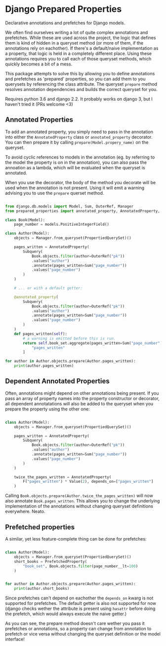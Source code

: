 Django Prepared Properties
==========================

Declarative annotations and prefetches for Django models.

We often find ourselves writing a lot of quite complex annotations and
prefetches. While these are used across the project, the logic that defines them
is kind of hidden in a queryset method (or more of them, if the annotations
rely on eachother). If there's a default/naive implementation as a property,
that logic is held in a completely different place. Using these annotations
requires you to call each of those queryset methods, which quickly becomes a bit
of a mess.

This package attempts to solve this by allowing you to define annotations and
prefetches as 'prepared' properties, so you can add them to you querysets by
referencing the class attribute. The queryset `prepare` method resolves
annotation dependencies and builds the correct queryset for you.

Requires python 3.6 and django 2.2. It probably works on django 3, but I haven't
tried it (PRs welcome <3)

Annotated Properties
--------------------

To add an annotated property, you simply need to pass in the
annotation into either the `AnnotatedProperty` class or `annotated_property`
decorator. You can then prepare it by calling `prepare(Model.propery_name)`
on the queryset.

To avoid cyclic references to models in the annotation (eg. by referring to the
model the property is on in the annotation), you can also pass  the annoation as
a lambda, which will be evaluated when the queryset is annotated.

When you use the decorator, the body of the method you decorate  will be used
when the annotation is not present. Using it will emit a warning advising you
to use the `prepare` querset method.


```python

from django.db.models import Model, Sum, OuterRef, Manager
from prepared_properties import annotated_property, AnnotatedProperty, PropertiedQuerySet

class Book(Model):
    page_number = models.PositiveIntegerField()

class Author(Model):
    objects = Manager.from_queryset(PropertiedQuerySet)()

    pages_written = AnnotatedProperty(
        Subquery(
            Book.objects.filter(author=OuterRef("pk"))
            .values("author")
            .annotate(pages_written=Sum("page_number"))
            .values("page_number")
        )
    )

    # ... or with a default getter:

    @annotated_property(
        Subquery(
            Book.objects.filter(author=OuterRef("pk"))
            .values("author")
            .annotate(pages_written=Sum("page_number"))
            .values("page_number")
        )
    )
    def pages_written(self):
        # a warning is emitted before this is run.
        return self.book_set.aggregate(pages_written=Sum("page_number"))[
            "pages_written"
        ]

for author in Author.objects.prepare(Author.pages_written):
    print(author.pages_written)

```

Dependent Annotated  Properties
---------------------

Often, annotations might depend on other annotations being present. If you pass
an array of property names into the property constructor or decorator, all
dependent annotatations will also be added to the queryset when you prepare the
property using the other one:

```python

class Author(Model):
    objects = Manager.from_queryset(PropertiedQuerySet)()

    pages_written = AnnotatedProperty(
        Subquery(
            Book.objects.filter(author=OuterRef("pk"))
            .values("author")
            .annotate(pages_written=Sum("page_number"))
            .values("page_number")
        )
    )

    twice_the_pages_written = AnnotatedProperty(
        F("pages_written") * Value(2), depends_on=["pages_written"]
    )

```

Calling `Book.objects.prepare(Author.twice_the_pages_written)` will now also
annotate `Book.pages_written`. This allows you to change the underlying
implementation of the annotations without changing queryset definitions
everywhere. Neato.


Prefetched properties
---------------------

A similar, yet less feature-complete thing can be done for prefetches:

```python

class Author(Model):
    objects = Manager.from_queryset(PropertiedQuerySet)()
    short_books = PrefetchedProperty(
        "book_set", Book.objects.filter(page_number__lt=100)
    )


for author in Author.objects.prepare(Author.pages_written):
    print(author.short_books)

```

Since prefetches can't depend on eachother the `depends_on` kwarg is not
supported for prefetches. The default getter is also not supported for now
(django checks wether the attribute is present using `hasattr` before doing the
prefetch, which would always execute the naive getter.)

As you can see, the prepare method doesn't care wether you pass it prefetches or
annotations, so a property can change from annotation to prefetch or vice versa
without changing the queryset definition or the model interface!


